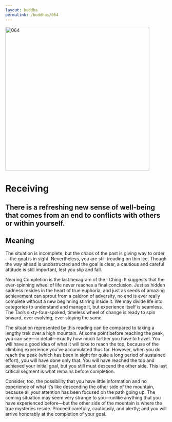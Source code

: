 ```yaml
---
layout: buddha
permalink: /buddhas/064
---
```


<div class="uk-text-center">
<img src="{{"/assets/img/buddhas/buddha-064.jpg" | relative_url}}" alt="064"  width="448" height="448"></div>

# Receiving

## There is a refreshing new sense of well-being that comes from an end to conflicts with others or within yourself. 

## Meaning

The situation is incomplete, but the chaos of the past is giving way to order—the goal is in sight. Nevertheless, you are still treading on thin ice. Though the way ahead is unobstructed and the goal is clear, a cautious and careful attitude is still important, lest you slip and fall.

Nearing Completion is the last hexagram of the I Ching. It suggests that the ever-spinning wheel of life never reaches a final conclusion. Just as hidden sadness resides in the heart of true euphoria, and just as seeds of amazing achievement can sprout from a caldron of adversity, no end is ever really complete without a new beginning stirring inside it. We may divide life into categories to understand and manage it, but experience itself is seamless. The Tao’s sixty-four-spoked, timeless wheel of change is ready to spin onward, ever evolving, ever staying the same.

The situation represented by this reading can be compared to taking a lengthy trek over a high mountain. At some point before reaching the peak, you can see—in detail—exactly how much farther you have to travel. You will have a good idea of what it will take to reach the top, because of the climbing experience you’ve accumulated thus far. However, when you do reach the peak (which has been in sight for quite a long period of sustained effort), you will have done only that. You will have reached the top and achieved your initial goal, but you still must descend the other side. This last critical segment is what remains before completion.

Consider, too, the possibility that you have little information and no experience of what it’s like descending the other side of the mountain, because all your attention has been focused on the path going up. The coming situation may seem very strange to you—unlike anything that you have experienced before—but the other side of the mountain is where the true mysteries reside. Proceed carefully, cautiously, and alertly; and you will arrive honorably at the completion of your goal.
